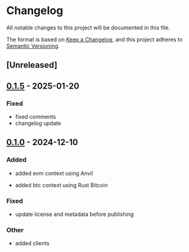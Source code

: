 # Changelog

All notable changes to this project will be documented in this file.

The format is based on [Keep a Changelog](https://keepachangelog.com/en/1.0.0/),
and this project adheres to [Semantic Versioning](https://semver.org/spec/v2.0.0.html).

## [Unreleased]

## [0.1.5](https://github.com/Omni-rs/omni-box/compare/v0.1.4...v0.1.5) - 2025-01-20

### Fixed

- fixed comments
- changelog update

## [0.1.0](https://github.com/Omni-rs/omni-box/releases/tag/v0.1.0) - 2024-12-10

### Added

- added evm context using Anvil

- added btc context using Rust Bitcoin 

### Fixed

- update license and metadata before publishing

### Other

- added clients
